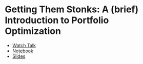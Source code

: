 # Getting Them Stonks: A (brief) Introduction to Portfolio Optimization
- [Watch Talk](https://www.youtube.com/watch?v=i9lgOQktWXM)
- [Notebook](https://nbviewer.jupyter.org/github/patohdzs/getting-them-stonks/blob/main/stonks.ipynb)
- [Slides](https://github.com/patohdzs/getting-them-stonks/blob/main/WDSS%20-%20Speaker%20Series%20MVO.pptx?raw=true)
